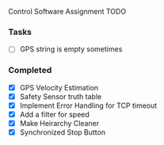 Control Software Assignment TODO

### Tasks
- [ ] GPS string is empty sometimes
 
### Completed
- [x] GPS Velocity Estimation
- [x] Safety Sensor truth table
- [x] Implement Error Handling for TCP timeout
- [X] Add a filter for speed
- [x] Make Heirarchy Cleaner
- [x] Synchronized Stop Button